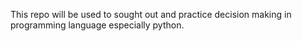 This repo will be used to sought out and practice decision making in programming language especially python.
